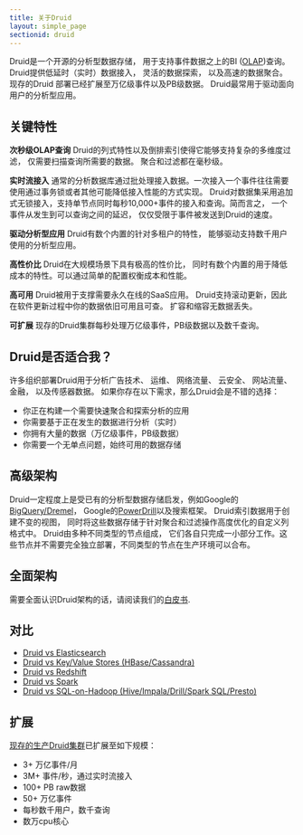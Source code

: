 ```yaml
---
title: 关于Druid
layout: simple_page
sectionid: druid
---
```


Druid是一个开源的分析型数据存储， 用于支持事件数据之上的BI
([OLAP](http://en.wikipedia.org/wiki/Online_analytical_processing))查询。
Druid提供低延时（实时）数据接入， 灵活的数据探索， 以及高速的数据聚合。现存的Druid
部署已经扩展至万亿级事件以及PB级数据。 Druid最常用于驱动面向用户的分析型应用。

## 关键特性

**次秒级OLAP查询** Druid的列式特性以及倒排索引使得它能够支持复杂的多维度过滤， 仅需要扫描查询所需要的数据。 聚合和过滤都在毫秒级。

**实时流接入** 通常的分析数据库通过批处理接入数据。一次接入一个事件往往需要使用通过事务锁或者其他可能降低接入性能的方式实现。
Druid对数据集采用追加式无锁接入，支持单节点同时每秒10,000+事件的接入和查询。简而言之， 一个事件从发生到可以查询之间的延迟，
仅仅受限于事件被发送到Druid的速度。

**驱动分析型应用** Druid有数个内置的针对多租户的特性， 能够驱动支持数千用户使用的分析型应用。

**高性价比** Druid在大规模场景下具有极高的性价比， 同时有数个内置的用于降低成本的特性。可以通过简单的配置权衡成本和性能。

**高可用** Druid被用于支撑需要永久在线的SaaS应用。 Druid支持滚动更新，因此在软件更新过程中你的数据依旧可用且可查。 扩容和缩容无数据丢失。

**可扩展** 现存的Druid集群每秒处理万亿级事件，PB级数据以及数千查询。

## Druid是否适合我？

许多组织部署Druid用于分析广告技术、 运维、 网络流量、 云安全、 网站流量、 金融， 以及传感器数据。
如果你存在以下需求，那么Druid会是不错的选择：

- 你正在构建一个需要快速聚合和探索分析的应用
- 你需要基于正在发生的数据进行分析（实时）
- 你拥有大量的数据（万亿级事件，PB级数据）
- 你需要一个无单点问题，始终可用的数据存储

## 高级架构
Druid一定程度上是受已有的分析型数据存储启发，例如Google的
[BigQuery/Dremel](http://static.googleusercontent.com/media/research.google.com/en/us/pubs/archive/36632.pdf)，
Google的[PowerDrill](http://vldb.org/pvldb/vol5/p1436_alexanderhall_vldb2012.pdf)以及搜索框架。 Druid索引数据用于创建不变的视图，
同时将这些数据存储于针对聚合和过滤操作高度优化的自定义列格式中。
Druid由多种不同类型的节点组成， 它们各自只完成一小部分工作。这些节点并不需要完全独立部署，不同类型的节点在生产环境可以合布。

## 全面架构

需要全面认识Druid架构的话，请阅读我们的[白皮书](http://static.druid.io/docs/druid.pdf).

## 对比

- [Druid vs Elasticsearch](/docs/latest/comparisons/druid-vs-elasticsearch.html)
- [Druid vs Key/Value Stores (HBase/Cassandra)](/docs/latest/comparisons/druid-vs-key-value.html)
- [Druid vs Redshift](/docs/latest/comparisons/druid-vs-redshift.html)
- [Druid vs Spark](/docs/latest/comparisons/druid-vs-spark.html)
- [Druid vs SQL-on-Hadoop (Hive/Impala/Drill/Spark SQL/Presto)](/docs/latest/comparisons/druid-vs-sql-on-hadoop.html)

## 扩展

[现存的生产Druid集群](http://www.marketwired.com/press-release/metamarkets-clients-analyzing-100-billion-programmatic-events-daily-on-track-surpass-2061596.htm)已扩展至如下规模：

- 3+ 万亿事件/月
- 3M+ 事件/秒，通过实时流接入
- 100+ PB raw数据
- 50+ 万亿事件
- 每秒数千用户，数千查询
- 数万cpu核心

